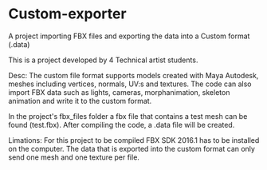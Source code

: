 # Custom-exporter
A project importing FBX files and exporting the data into a Custom format (.data)

This is a project developed by 4 Technical artist students. 

Desc:
The custom file format supports models created with Maya Autodesk, meshes including vertices, normals, UV:s and textures. The code can also import FBX data such as lights, cameras, morphanimation, skeleton animation and write it to the custom format.

In the project's fbx_files folder a fbx file that contains a test mesh can be found (test.fbx). After compiling the code, a .data file will be created. 

Limations:
For this project to be compiled FBX SDK 2016.1 has to be installed on the computer.
The data that is exported into the custom format can only send one mesh and one texture per file.
